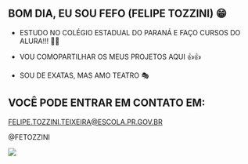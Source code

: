 ## BOM DIA, EU SOU FEFO (FELIPE TOZZINI) 😁


  - ESTUDO NO COLÉGIO ESTADUAL DO PARANÁ E FAÇO CURSOS DO ALURA!!! 🧏‍♂️

  - VOU COMOPARTILHAR OS MEUS PROJETOS AQUI 👍👍

  - SOU DE EXATAS, MAS AMO TEATRO 🎭

## VOCÊ PODE ENTRAR EM CONTATO EM:

  FELIPE.TOZZINI.TEIXEIRA@ESCOLA.PR.GOV.BR
  
  @FETOZZINI



![](https://cptstatic.s3.amazonaws.com/imagens/enviadas/materias/materia11587/criacao-de-capivara-instalacoes-necessarias-para-o-sistema-semi-intensivo-de-manejo-cpt.jpg)
